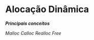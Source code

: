# Alocação Dinâmica
<i><b>Principais conceitos</b></i>
<p>
<i> Malloc<i>
<i> Calloc</i>
<i> Realloc</i>
<i>Free</i>
</p>
